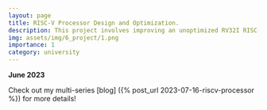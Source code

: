 ```yaml
---
layout: page
title: RISC-V Processor Design and Optimization.
description: This project involves improving an unoptimized RV32I RISC-V processor running on an iCE40 FPGA in a tiny wafer-scale 2.15x2.50 mm WLCSP package, using a completely open-source tooling.
img: assets/img/6_project/1.png
importance: 1
category: university
---
```


**June 2023**

Check out my multi-series [blog] ({% post_url 2023-07-16-riscv-processor %}) for more details!